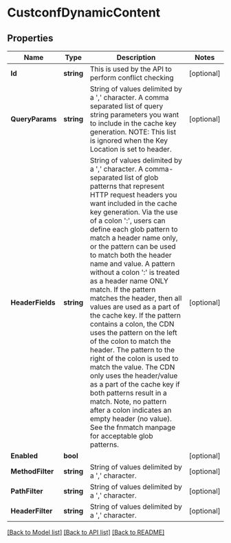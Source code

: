 # CustconfDynamicContent

## Properties

Name | Type | Description | Notes
------------ | ------------- | ------------- | -------------
**Id** | **string** | This is used by the API to perform conflict checking | [optional] 
**QueryParams** | **string** | String of values delimited by a &#39;,&#39; character. A comma separated list of query string parameters you want to include in the cache key generation. NOTE: This list is ignored when the Key Location is set to header. | [optional] 
**HeaderFields** | **string** | String of values delimited by a &#39;,&#39; character. A comma-separated list of glob patterns that represent HTTP request headers you want included in the cache key generation. Via the use of a colon &#39;:&#39;, users can define each glob pattern to match a header name only, or the pattern can be used to match both the header name and value. A pattern without a colon &#39;:&#39; is treated as a header name ONLY match. If the pattern matches the header, then all values are used as a part of the cache key. If the pattern contains a colon, the CDN uses the pattern on the left of the colon to match the header. The pattern to the right of the colon is used to match the value. The CDN only uses the header/value as a part of the cache key if both patterns result in a match. Note, no pattern after a colon indicates an empty header (no value). See the fnmatch manpage for acceptable glob patterns. | [optional] 
**Enabled** | **bool** |  | [optional] 
**MethodFilter** | **string** | String of values delimited by a &#39;,&#39; character. | [optional] 
**PathFilter** | **string** | String of values delimited by a &#39;,&#39; character. | [optional] 
**HeaderFilter** | **string** | String of values delimited by a &#39;,&#39; character. | [optional] 

[[Back to Model list]](../README.md#documentation-for-models) [[Back to API list]](../README.md#documentation-for-api-endpoints) [[Back to README]](../README.md)


